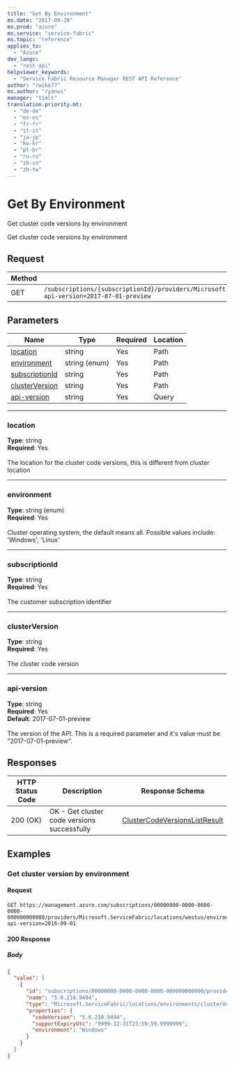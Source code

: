 ```yaml
---
title: "Get By Environment"
ms.date: "2017-09-28"
ms.prod: "azure"
ms.service: "service-fabric"
ms.topic: "reference"
applies_to: 
  - "Azure"
dev_langs: 
  - "rest-api"
helpviewer_keywords: 
  - "Service Fabric Resource Manager REST API Reference"
author: "rwike77"
ms.author: "ryanwi"
manager: "timlt"
translation.priority.mt: 
  - "de-de"
  - "es-es"
  - "fr-fr"
  - "it-it"
  - "ja-jp"
  - "ko-kr"
  - "pt-br"
  - "ru-ru"
  - "zh-cn"
  - "zh-tw"
---
```

# Get By Environment
Get cluster code versions by environment

Get cluster code versions by environment


## Request
| Method | Request URI |
| ------ | ----------- |
| GET | `/subscriptions/{subscriptionId}/providers/Microsoft.ServiceFabric/locations/{location}/environments/{environment}/clusterVersions/{clusterVersion}?api-version=2017-07-01-preview` |


## Parameters
| Name | Type | Required | Location |
| --- | --- | --- | --- |
| [location](#location) | string | Yes | Path |
| [environment](#environment) | string (enum) | Yes | Path |
| [subscriptionId](#subscriptionid) | string | Yes | Path |
| [clusterVersion](#clusterversion) | string | Yes | Path |
| [api-version](#api-version) | string | Yes | Query |

____
### location
__Type__: string <br/>
__Required__: Yes<br/>
<br/>
The location for the cluster code versions, this is different from cluster location

____
### environment
__Type__: string (enum) <br/>
__Required__: Yes<br/>
<br/>
Cluster operating system, the default means all. Possible values include: 'Windows', 'Linux'

____
### subscriptionId
__Type__: string <br/>
__Required__: Yes<br/>
<br/>
The customer subscription identifier

____
### clusterVersion
__Type__: string <br/>
__Required__: Yes<br/>
<br/>
The cluster code version

____
### api-version
__Type__: string <br/>
__Required__: Yes<br/>
__Default__: 2017-07-01-preview <br/>
<br/>
The version of the API. This is a required parameter and it's value must be "2017-07-01-preview".

## Responses

| HTTP Status Code | Description | Response Schema |
| --- | --- | --- |
| 200 (OK) | OK - Get cluster code versions successfully<br/> | [ClusterCodeVersionsListResult](sfrp-2017-07-01-preview-model-clustercodeversionslistresult.md) |


## Examples

### Get cluster version by environment

#### Request
```
GET https://management.azure.com/subscriptions/00000000-0000-0000-0000-000000000000/providers/Microsoft.ServiceFabric/locations/westus/environments/Windows/clusterVersions/5.6.210.9494?api-version=2016-09-01
```

#### 200 Response
##### Body
```json
{
  "value": [
    {
      "id": "subscriptions/00000000-0000-0000-0000-000000000000/providers/Microsoft.ServiceFabric/locations/westus/environments/Windows/clusterVersions/5.6.210.9494",
      "name": "5.6.210.9494",
      "type": "Microsoft.ServiceFabric/locations/environments/clusterVersions",
      "properties": {
        "codeVersion": "5.6.210.9494",
        "supportExpiryUtc": "9999-12-31T23:59:59.9999999",
        "environment": "Windows"
      }
    }
  ]
}
```

